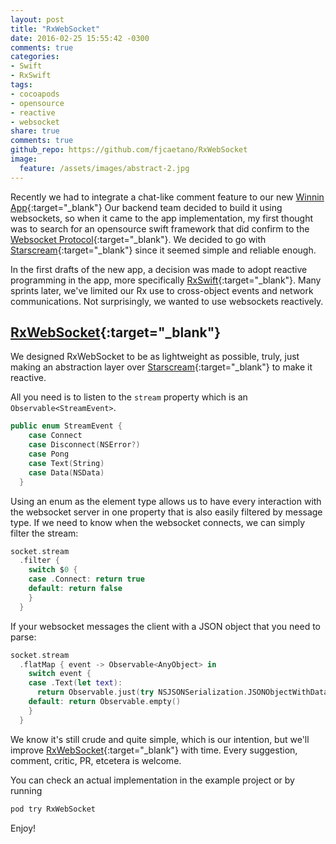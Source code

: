 ```yaml
---
layout: post
title: "RxWebSocket"
date: 2016-02-25 15:55:42 -0300
comments: true
categories:
- Swift
- RxSwift
tags:
- cocoapods
- opensource
- reactive
- websocket
share: true
comments: true
github_repo: https://github.com/fjcaetano/RxWebSocket
image:
  feature: /assets/images/abstract-2.jpg
---
```


Recently we had to integrate a chat-like comment feature to our new [Winnin App][]{:target="_blank"}
Our backend team decided to build it using websockets, so when it came to the
app implementation, my first thought was to search for an opensource swift framework
that did confirm to the [Websocket Protocol](http://tools.ietf.org/html/rfc6455){:target="_blank"}.
We decided to go with [Starscream][]{:target="_blank"} since
it seemed simple and reliable enough.

<!-- more -->

In the first drafts of the new app, a decision was made to adopt reactive programming
in the app, more specifically [RxSwift][]{:target="_blank"}. Many sprints later, we've limited our
Rx use to cross-object events and network communications. Not surprisingly, we
wanted to use websockets reactively.

## [RxWebSocket][]{:target="_blank"}

We designed RxWebSocket to be as lightweight as possible, truly, just making an
abstraction layer over [Starscream][]{:target="_blank"} to make it reactive.

All you need is to listen to the `stream` property which is an `Observable<StreamEvent>`.

``` swift
public enum StreamEvent {
    case Connect
    case Disconnect(NSError?)
    case Pong
    case Text(String)
    case Data(NSData)
  }
```

Using an enum as the element type allows us to have every interaction with the
websocket server in one property that is also easily filtered by message type. If
we need to know when the websocket connects, we can simply filter the stream:

``` swift
socket.stream
  .filter {
    switch $0 {
    case .Connect: return true
    default: return false
    }
  }
```

If your websocket messages the client with a JSON object that you need to parse:

``` swift
socket.stream
  .flatMap { event -> Observable<AnyObject> in
    switch event {
    case .Text(let text):
      return Observable.just(try NSJSONSerialization.JSONObjectWithData(text.dataUsingEncoding(NSUTF8StringEncoding)!, options: .AllowFragments))
    default: return Observable.empty()
    }
  }
```

We know it's still crude and quite simple, which is our intention, but we'll improve
[RxWebSocket][]{:target="_blank"} with time. Every suggestion, comment, critic, PR,
etcetera is welcome.

You can check an actual implementation in the example project or by running
``` bash
pod try RxWebSocket
```

Enjoy!


[RxWebSocket]: https://github.com/fjcaetano/RxWebSocket
[RxSwift]: https://github.com/ReactiveX/RxSwift
[Winnin App]: https://itunes.apple.com/us/app/winnin-battle-best-videos./id1073178885
[Starscream]: https://github.com/daltoniam/Starscream
